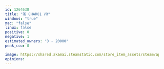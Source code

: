 ```yaml
---
id: 1264630
title: "茶 CHAR01 VR"
windows: "true"
mac: "false"
linux: false
positive: 0
negative: 1
estimated_owners: "0 - 20000"
peak_ccu: 0

image: https://shared.akamai.steamstatic.com/store_item_assets/steam/apps/1264630/header.jpg?t=1599077758
opinions:
---
```

